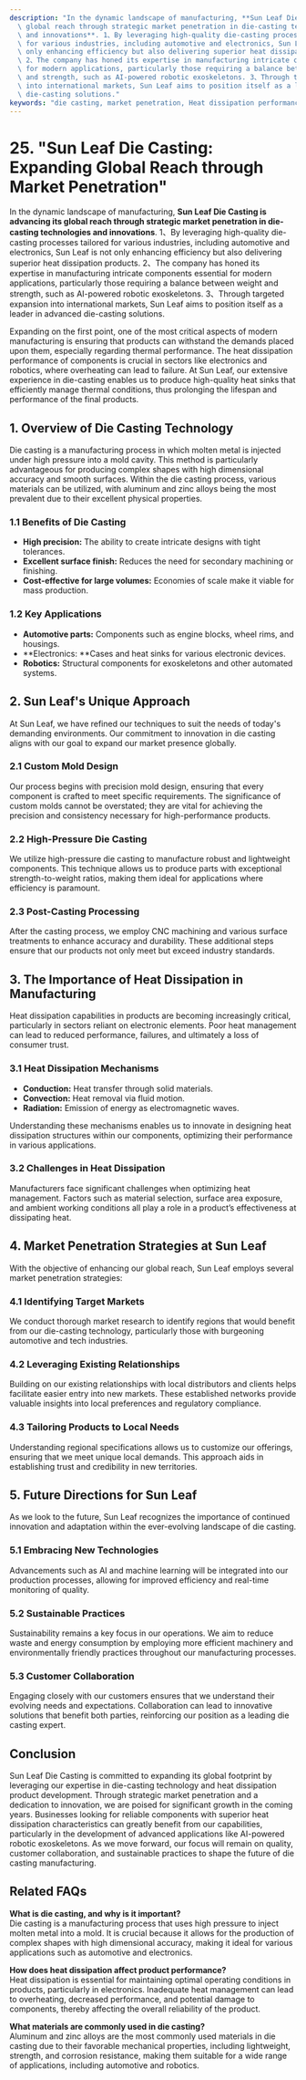 ```yaml
---
description: "In the dynamic landscape of manufacturing, **Sun Leaf Die Casting is advancing its\
  \ global reach through strategic market penetration in die-casting technologies\
  \ and innovations**. 1、By leveraging high-quality die-casting processes tailored\
  \ for various industries, including automotive and electronics, Sun Leaf is not\
  \ only enhancing efficiency but also delivering superior heat dissipation products.\
  \ 2、The company has honed its expertise in manufacturing intricate components essential\
  \ for modern applications, particularly those requiring a balance between weight\
  \ and strength, such as AI-powered robotic exoskeletons. 3、Through targeted expansion\
  \ into international markets, Sun Leaf aims to position itself as a leader in advanced\
  \ die-casting solutions."
keywords: "die casting, market penetration, Heat dissipation performance, Heat sink"
---
```

# 25. "Sun Leaf Die Casting: Expanding Global Reach through Market Penetration"

In the dynamic landscape of manufacturing, **Sun Leaf Die Casting is advancing its global reach through strategic market penetration in die-casting technologies and innovations**. 1、By leveraging high-quality die-casting processes tailored for various industries, including automotive and electronics, Sun Leaf is not only enhancing efficiency but also delivering superior heat dissipation products. 2、The company has honed its expertise in manufacturing intricate components essential for modern applications, particularly those requiring a balance between weight and strength, such as AI-powered robotic exoskeletons. 3、Through targeted expansion into international markets, Sun Leaf aims to position itself as a leader in advanced die-casting solutions.

Expanding on the first point, one of the most critical aspects of modern manufacturing is ensuring that products can withstand the demands placed upon them, especially regarding thermal performance. The heat dissipation performance of components is crucial in sectors like electronics and robotics, where overheating can lead to failure. At Sun Leaf, our extensive experience in die-casting enables us to produce high-quality heat sinks that efficiently manage thermal conditions, thus prolonging the lifespan and performance of the final products.

## **1. Overview of Die Casting Technology**

Die casting is a manufacturing process in which molten metal is injected under high pressure into a mold cavity. This method is particularly advantageous for producing complex shapes with high dimensional accuracy and smooth surfaces. Within the die casting process, various materials can be utilized, with aluminum and zinc alloys being the most prevalent due to their excellent physical properties. 

### **1.1 Benefits of Die Casting**

- **High precision:** The ability to create intricate designs with tight tolerances.
- **Excellent surface finish:** Reduces the need for secondary machining or finishing.
- **Cost-effective for large volumes:** Economies of scale make it viable for mass production.

### **1.2 Key Applications**

- **Automotive parts:** Components such as engine blocks, wheel rims, and housings.
- **Electronics: **Cases and heat sinks for various electronic devices.
- **Robotics:** Structural components for exoskeletons and other automated systems.

## **2. Sun Leaf's Unique Approach**

At Sun Leaf, we have refined our techniques to suit the needs of today's demanding environments. Our commitment to innovation in die casting aligns with our goal to expand our market presence globally. 

### **2.1 Custom Mold Design**

Our process begins with precision mold design, ensuring that every component is crafted to meet specific requirements. The significance of custom molds cannot be overstated; they are vital for achieving the precision and consistency necessary for high-performance products. 

### **2.2 High-Pressure Die Casting**

We utilize high-pressure die casting to manufacture robust and lightweight components. This technique allows us to produce parts with exceptional strength-to-weight ratios, making them ideal for applications where efficiency is paramount.

### **2.3 Post-Casting Processing**

After the casting process, we employ CNC machining and various surface treatments to enhance accuracy and durability. These additional steps ensure that our products not only meet but exceed industry standards.

## **3. The Importance of Heat Dissipation in Manufacturing**

Heat dissipation capabilities in products are becoming increasingly critical, particularly in sectors reliant on electronic elements. Poor heat management can lead to reduced performance, failures, and ultimately a loss of consumer trust.

### **3.1 Heat Dissipation Mechanisms**

- **Conduction:** Heat transfer through solid materials.
- **Convection:** Heat removal via fluid motion.
- **Radiation:** Emission of energy as electromagnetic waves.

Understanding these mechanisms enables us to innovate in designing heat dissipation structures within our components, optimizing their performance in various applications.

### **3.2 Challenges in Heat Dissipation**

Manufacturers face significant challenges when optimizing heat management. Factors such as material selection, surface area exposure, and ambient working conditions all play a role in a product’s effectiveness at dissipating heat. 

## **4. Market Penetration Strategies at Sun Leaf**

With the objective of enhancing our global reach, Sun Leaf employs several market penetration strategies:

### **4.1 Identifying Target Markets**

We conduct thorough market research to identify regions that would benefit from our die-casting technology, particularly those with burgeoning automotive and tech industries.

### **4.2 Leveraging Existing Relationships**

Building on our existing relationships with local distributors and clients helps facilitate easier entry into new markets. These established networks provide valuable insights into local preferences and regulatory compliance.

### **4.3 Tailoring Products to Local Needs**

Understanding regional specifications allows us to customize our offerings, ensuring that we meet unique local demands. This approach aids in establishing trust and credibility in new territories.

## **5. Future Directions for Sun Leaf**

As we look to the future, Sun Leaf recognizes the importance of continued innovation and adaptation within the ever-evolving landscape of die casting. 

### **5.1 Embracing New Technologies**

Advancements such as AI and machine learning will be integrated into our production processes, allowing for improved efficiency and real-time monitoring of quality.

### **5.2 Sustainable Practices**

Sustainability remains a key focus in our operations. We aim to reduce waste and energy consumption by employing more efficient machinery and environmentally friendly practices throughout our manufacturing processes.

### **5.3 Customer Collaboration**

Engaging closely with our customers ensures that we understand their evolving needs and expectations. Collaboration can lead to innovative solutions that benefit both parties, reinforcing our position as a leading die casting expert.

## Conclusion

Sun Leaf Die Casting is committed to expanding its global footprint by leveraging our expertise in die-casting technology and heat dissipation product development. Through strategic market penetration and a dedication to innovation, we are poised for significant growth in the coming years. Businesses looking for reliable components with superior heat dissipation characteristics can greatly benefit from our capabilities, particularly in the development of advanced applications like AI-powered robotic exoskeletons. As we move forward, our focus will remain on quality, customer collaboration, and sustainable practices to shape the future of die casting manufacturing.

## Related FAQs

**What is die casting, and why is it important?**  
Die casting is a manufacturing process that uses high pressure to inject molten metal into a mold. It is crucial because it allows for the production of complex shapes with high dimensional accuracy, making it ideal for various applications such as automotive and electronics.

**How does heat dissipation affect product performance?**  
Heat dissipation is essential for maintaining optimal operating conditions in products, particularly in electronics. Inadequate heat management can lead to overheating, decreased performance, and potential damage to components, thereby affecting the overall reliability of the product.

**What materials are commonly used in die casting?**  
Aluminum and zinc alloys are the most commonly used materials in die casting due to their favorable mechanical properties, including lightweight, strength, and corrosion resistance, making them suitable for a wide range of applications, including automotive and robotics.
